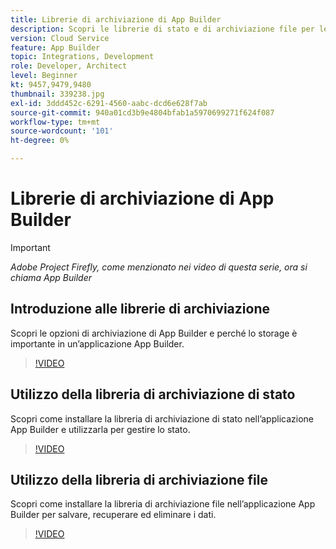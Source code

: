```yaml
---
title: Librerie di archiviazione di App Builder
description: Scopri le librerie di stato e di archiviazione file per le applicazioni App Builder.
version: Cloud Service
feature: App Builder
topic: Integrations, Development
role: Developer, Architect
level: Beginner
kt: 9457,9479,9480
thumbnail: 339238.jpg
exl-id: 3ddd452c-6291-4560-aabc-dcd6e628f7ab
source-git-commit: 940a01cd3b9e4804bfab1a5970699271f624f087
workflow-type: tm+mt
source-wordcount: '101'
ht-degree: 0%

---
```


# Librerie di archiviazione di App Builder

>[!IMPORTANT]
>
> _Adobe Project Firefly, come menzionato nei video di questa serie, ora si chiama App Builder_

## Introduzione alle librerie di archiviazione

Scopri le opzioni di archiviazione di App Builder e perché lo storage è importante in un’applicazione App Builder.

>[!VIDEO](https://video.tv.adobe.com/v/339238/?quality=12&learn=on)

## Utilizzo della libreria di archiviazione di stato

Scopri come installare la libreria di archiviazione di stato nell’applicazione App Builder e utilizzarla per gestire lo stato.

>[!VIDEO](https://video.tv.adobe.com/v/339240/?quality=12&learn=on)

## Utilizzo della libreria di archiviazione file

Scopri come installare la libreria di archiviazione file nell’applicazione App Builder per salvare, recuperare ed eliminare i dati.

>[!VIDEO](https://video.tv.adobe.com/v/339239/?quality=12&learn=on)
